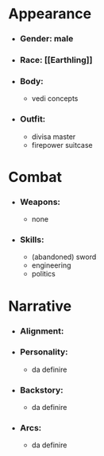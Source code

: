 # Appearance

- ### Gender: male
- ### Race: [[Earthling]]
- ### Body:
	- vedi concepts
- ### Outfit:
	- divisa master
	- firepower suitcase

# Combat

- ### Weapons:
	- none

- ### Skills:
	- (abandoned) sword
	- engineering
	- politics

# Narrative

- ### Alignment:
- ### Personality:
	- da definire
- ### Backstory:
	- da definire
- ### Arcs:
	- da definire